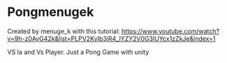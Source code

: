 Pongmenugek
===========

Created by menuge_k with this tutorial: https://www.youtube.com/watch?v=9h-z0AyG42k&list=PLPV2KyIb3jR4_IYZY2V0G3IUYcx1zZkJe&index=1

VS Ia and Vs Player.
Just a Pong Game with unity
